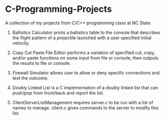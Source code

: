 # C-Programming-Projects
A collection of my projects from C/C++ programming class at NC State

1. Ballistics Calculator prints a ballistics table to the console that describes the flight pattern of
    a projectile launched with a user specified initial velocity.
    
2. Copy Cut Paste File Editor performs a variation of specified cut, copy, and/or paste functions
    on some input from file or console, then outputs the results to file or console.
    
3. Firewall Simulator allows user to allow or deny
    specific connections and test the outcome.

4. Doubly Linked List is a C implementation of a doubly linked list that can
    push/pop from front/back and report the list.
    
5. ClientServerListManagement requires server.c to be run with a list of names to manage. client.c gives commands
    to the server to modify this list.
